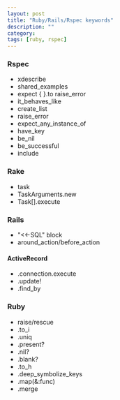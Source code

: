```yaml
---
layout: post
title: "Ruby/Rails/Rspec keywords" 
description: ""
category: 
tags: [ruby, rspec]
--- 
```


### Rspec
* xdescribe
* shared_examples
* expect { }.to raise_error
* it_behaves_like
* create_list
* raise_error
* expect_any_instance_of
* have_key
* be_nil
* be_successful
* include

### Rake
* task
* TaskArguments.new
* Task[].execute

### Rails
* "<<-SQL" block
* around_action/before_action

#### ActiveRecord
* .connection.execute
* .update!
* .find_by

### Ruby
* raise/rescue
* .to_i
* .uniq
* .present?
* .nil?
* .blank?
* .to_h
* .deep_symbolize_keys
* .map(&:func)
* .merge


